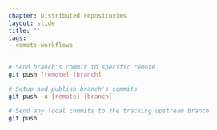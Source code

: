 ```yaml
---
chapter: Distributed repositories
layout: slide
title: ''
tags:
- remote-workflows
---
```


```bash
# Send branch's commit to specific remote
git push [remote] [branch]
```

```bash
# Setup and publish branch's commits
git push -u [remote] [branch]
```

```bash
# Send any local commits to the tracking upstream branch
git push
```
